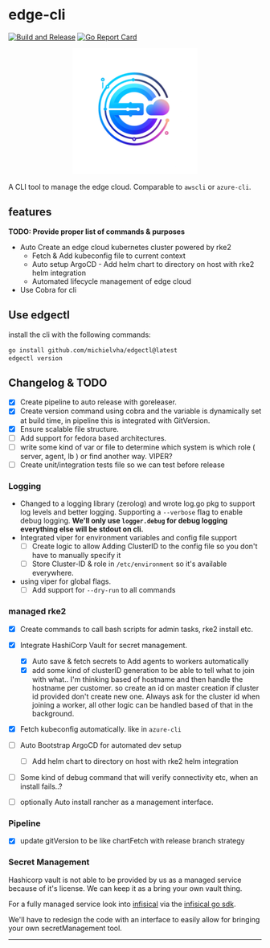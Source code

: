 # edge-cli

[![Build and Release](https://github.com/michielvha/edgectl/actions/workflows/binary-release.yaml/badge.svg)](https://github.com/michielvha/edgectl/actions/workflows/binary-release.yaml)
[![Go Report Card]][go-report-card]

<div align="center">
  <img src="./docs/edge-cloud.png" alt="EdgeCloud Logo" width="250"/>
</div>

A CLI tool to manage the edge cloud. Comparable to `awscli` or `azure-cli`.

## features
**TODO: Provide proper list of commands & purposes**

- Auto Create an edge cloud kubernetes cluster powered by rke2
    - Fetch & Add kubeconfig file to current context
    - Auto setup ArgoCD - Add helm chart to directory on host with rke2 helm integration
    - Automated lifecycle management of edge cloud
- Use Cobra for cli

## Use edgectl

install the cli with the following commands:
```shell
go install github.com/michielvha/edgectl@latest
edgectl version
```

## Changelog & TODO

- [x] Create pipeline to auto release with goreleaser.
- [x] Create version command using cobra and the variable is dynamically set at build time, in pipeline this is integrated with GitVersion.
- [x] Ensure scalable file structure.
- [ ] Add support for fedora based architectures.
- [ ] write some kind of var or file to determine which system is which role ( server, agent, lb ) or find another way. VIPER?
- [ ] Create unit/integration tests file so we can test before release
  
### Logging
-  Changed to a logging library (zerolog) and wrote log.go pkg to support log levels and better logging. Supporting a `--verbose` flag to enable debug logging. **We'll only use `logger.debug` for debug logging everything else will be stdout on cli.**
- Integrated viper for environment variables and config file support
  - [ ] Create logic to allow Adding ClusterID to the config file so you don't have to manually specify it
  - [ ] Store Cluster-ID & role in `/etc/environment` so it's available everywhere.
- using viper for global flags.
  - [ ] Add support for `--dry-run` to all commands
  
### managed rke2
- [x] Create commands to call bash scripts for admin tasks, rke2 install etc.
- [x] Integrate HashiCorp Vault for secret management. 
  - [x] Auto save & fetch secrets to Add agents to workers automatically
  - [x] add some kind of clusterID generation to be able to tell what to join with what.. I'm thinking based of hostname and then handle the hostname per customer. so create an id on master creation if cluster id provided don't create new one. Always ask for the cluster id when joining a worker, all other logic can be handled based of that in the background.
  
- [x] Fetch kubeconfig automatically. like in ``azure-cli``

- [ ] Auto Bootstrap ArgoCD for automated dev setup
  - [ ] Add helm chart to directory on host with rke2 helm integration

- [ ] Some kind of debug command that will verify connectivity etc, when an install fails..?

- [ ] optionally Auto install rancher as a management interface.

### Pipeline
- [x] update gitVersion to be like chartFetch with release branch strategy

### Secret Management

Hashicorp vault is not able to be provided by us as a managed service because of it's license. We can keep it as a bring your own vault thing.

For a fully managed service look into [infisical](https://github.com/Infisical/infisical?tab=License-1-ov-file) via the [infisical go sdk](https://infisical.com/docs/sdks/languages/go).

We'll have to redesign the code with an interface to easily allow for bringing your own secretManagement tool.

---

[Go Report Card]: https://goreportcard.com/badge/github.com/michielvha/edgectl
[go-report-card]: https://goreportcard.com/report/github.com/michielvha/edgectl